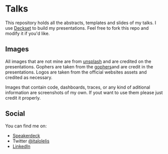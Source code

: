 # Talks

This repository holds all the abstracts, templates and slides of my talks. I use [Deckset](http://deckset.com)
to build my presentations. Feel free to fork this repo and modify it if you'd like.

## Images

All images that are not mine are from [unsplash](https://unsplash.com) and are credited on the presentations. Gophers are taken from the [gophers](https://github.com/ashleymcnamara/)and are credit in the presentations. Logos are taken from the official websites assets and credited as necessary. 

Images that contain code, dashboards, traces, or any kind of aditional information are screenshots of my own. If yout want to use them please just credit it properly.

## Social

You can find me on:

- [Speakerdeck](https://speakerdeck.com/italolelis)
- Twitter [@italolelis](https://twitter.com/italolelis)
- [LinkedIn](https://www.linkedin.com/in/italolelis)
